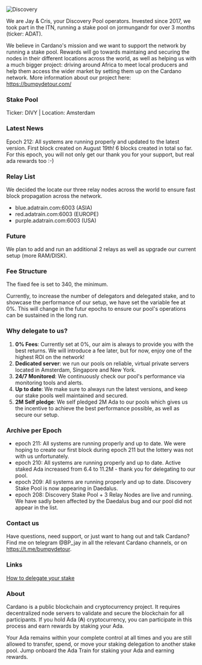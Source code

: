 
![Discovery](https://raw.githubusercontent.com/julienadatrain/ada-train/master/discovery.jpg "Discovery Pool")

We are Jay & Cris, your Discovery Pool operators. Invested since 2017, we took part in the ITN, running a stake pool on jormungandr for over 3 months (ticker: ADAT).

We believe in Cardano's mission and we want to support the network by running a stake pool. Rewards will go towards maintaing and securing the nodes in their different locations across the world, as well as helping us with a much bigger project: driving around Africa to meet local producers and help them access the wider market by setting them up on the Cardano network. More information about our project here: https://bumpydetour.com/

### Stake Pool

Ticker: DIVY | Location: Amsterdam

### Latest News

Epoch 212: All systems are running properly and updated to the latest version. First block created on August 19th! 6 blocks created in total so far. For this epoch, you will not only get our thank you for your support, but real ada rewards too :-)
 
### Relay List

We decided the locate our three relay nodes across the world to ensure fast block propagation across the network.
 
- blue.adatrain.com:6003 (ASIA)
- red.adatrain.com:6003 (EUROPE)
- purple.adatrain.com:6003 (USA)

### Future

We plan to add and run an additional 2 relays as well as upgrade our current setup (more RAM/DISK).

### Fee Structure

The fixed fee is set to 340, the minimum.

Currently, to increase the number of delegators and delegated stake, and to showcase the performance of our setup, we have set the variable fee at 0%. This will change in the futur epochs to ensure our pool's operations can be sustained in the long run.

### Why delegate to us?

 1. **0% Fees**: Currently set at 0%, our aim is always to provide you with the best returns. We will introduce a fee later, but for now, enjoy one of the highest ROI on the network!
 2. **Dedicated server**: we run our pools on reliable, virtual private servers located in Amsterdam, Singapore and New York.
 3. **24/7 Monitored**: We continuously check our pool's performance via monitoring tools and alerts.
 4. **Up to date**: We make sure to always run the latest versions, and keep our stake pools well maintained and secured.
 5. **2M Self pledge**: We self pledged 2M Ada to our pools which gives us the incentive to achieve the best performance possible, as well as secure our setup.

### Archive per Epoch

- epoch 211: All systems are running properly and up to date. We were hoping to create our first block during epoch 211 but the lottery was not with us unfortunately.
- epoch 210: All systems are running properly and up to date. Active staked Ada increased from 6.4 to 11.2M - thank you for delegating to our pool.
- epoch 209: All systems are running properly and up to date. Discovery Stake Pool is now appearing in Daedalus.
- epoch 208: Discovery Stake Pool + 3 Relay Nodes are live and running. We have sadly been affected by the Daedalus bug and our pool did not appear in the list.


### Contact us

Have questions, need support, or just want to hang out and talk Cardano? Find me on telegram @BP_jay in all the relevant Cardano channels, or on https://t.me/bumpydetour.

### Links

[How to delegate your stake](https://staking.cardano.org/en/delegation/)

### About

Cardano is a public blockchain and cryptocurrency project. It requires decentralized node servers to validate and secure the blockchain for all participants. If you hold Ada (₳) cryptocurrency, you can participate in this process and earn rewards by staking your Ada. 

Your Ada remains within your complete control at all times and you are still allowed to transfer, spend, or move your staking delegation to another stake pool. Jump onboard the Ada Train for staking your Ada and earning rewards.
